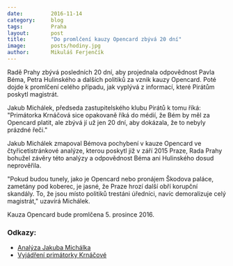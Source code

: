 ```yaml
---
date:         2016-11-14
category:     blog
tags:         Praha
layout:       post
title:        "Do promlčení kauzy Opencard zbývá 20 dní" 
image:        posts/hodiny.jpg
author:       Mikuláš Ferjenčík
---
```


Radě Prahy zbývá posledních 20 dní, aby projednala odpovědnost Pavla Béma, Petra Hulinského a dalších politiků za vznik kauzy Opencard. Poté dojde k promlčení celého případu, jak vyplývá z informací, které Pirátům poskytl magistrát. 

Jakub Michálek, předseda zastupitelského klubu Pirátů k tomu říká: "Primátorka Krnáčová sice opakovaně říká do médií, že Bém by měl za Opencard platit, ale zbývá jí už jen 20 dní, aby dokázala, že to nebyly prázdné řeči."

Jakub Michálek zmapoval Bémova pochybení v kauze Opencard ve čtyřicetistránkové analýze, kterou poskytl již v září 2015 Praze, Rada Prahy bohužel závěry této analýzy a odpovědnost Béma ani Hulinského dosud neprověřila. 

"Pokud budou tunely, jako je Opencard nebo pronájem Škodova paláce, zametány pod koberec, je jasné, že Praze hrozí další obří korupční skandály. To, že jsou místo politiků trestáni úředníci, navíc demoralizuje celý magistrát," uzavírá Michálek. 

Kauza Opencard bude promlčena 5. prosince 2016. 

### Odkazy: 

* [Analýza Jakuba Michálka](https://github.com/pirati-cz/KlubPraha/blob/master/spisy/2015/147-opencard-I/1-zadost/attachments/oc-aktualni.pdf)
* [Vyjádření primátorky Krnáčové](http://www.denik.cz/z_domova/krnacova-bem-by-mel-za-opencard-platit-20161022.html)

